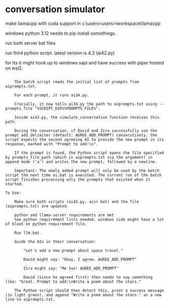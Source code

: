 # conversation simulator 

make llamacpp with cuda support in c:\users\<users>\workspace\llamacpp

windows python 3.12
needs to pip install somethings. 

run both server bat files

run third python script. latest version is 4.2 (ai42.py)

for tts it might hook up to windows sapi and have success with piper hosted on wsl2.

```How it Works Now:

    The batch script reads the initial list of prompts from aiprompts.txt.

    For each prompt, it runs ai34.py.

    Crucially, it now tells ai34.py the path to aiprompts.txt using --prompts_file "%SCRIPT_DIR%%PROMPTS_FILE%".

    Inside ai42.py, the simulate_conversation function receives this path.

    During the conversation, if David and Zira successfully use the prompt_add_delimiter (default: AGREE_ADD_PROMPT) consecutively, the script expects the second agreeing AI to provide the new prompt in its response, marked with "Prompt to add:\n".

    If the prompt is found, the Python script opens the file specified by prompts_file_path (which is aiprompts.txt via the argument) in append mode ('a') and writes the new prompt, followed by a newline.

    Important: The newly added prompt will only be used by the batch script the next time ai.bat is executed. The current run of the batch script finishes processing only the prompts that existed when it started.

To Use:

    Make sure both scripts (ai42.py, aisr.bat) and the file (aiprompts.txt) are updated.

    python and llama-server requirements are met
    two python requirement lists needed. windows side might have a lot of bloat on python requirement file.

    Run llm.bat.

    Guide the AIs in their conversation:

        "Let's add a new prompt about space travel."

        David might say: "Okay, I agree. AGREE_ADD_PROMPT"

        Zira might say: "Me too! AGREE_ADD_PROMPT"

        David (since he agreed first) then needs to say something like: "Great. Prompt to add:\nWrite a poem about the stars."

    The Python script should then detect this, print a success message (in light green), and append "Write a poem about the stars." as a new line to aiprompts.txt.
```
